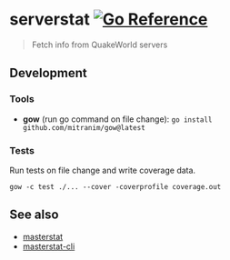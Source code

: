 # serverstat [![Go Reference](https://pkg.go.dev/badge/github.com/vikpe/serverstat.svg)](https://pkg.go.dev/github.com/vikpe/serverstat)

> Fetch info from QuakeWorld servers

## Development

### Tools

* **gow** (run go command on file change): `go install github.com/mitranim/gow@latest`

### Tests

Run tests on file change and write coverage data.

```shell
gow -c test ./... --cover -coverprofile coverage.out
```

## See also

* [masterstat](https://github.com/vikpe/masterstat)
* [masterstat-cli](https://github.com/vikpe/masterstat-cli)
